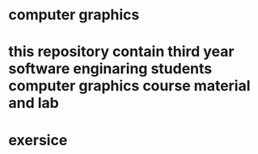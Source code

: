# computer graphics
# this repository contain third year software enginaring students computer graphics course material and lab 
# exersice